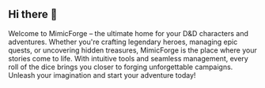 ## Hi there 👋

Welcome to MimicForge – the ultimate home for your D&D characters and adventures. Whether you're crafting legendary heroes, managing epic quests, or uncovering hidden treasures, MimicForge is the place where your stories come to life. With intuitive tools and seamless management, every roll of the dice brings you closer to forging unforgettable campaigns. Unleash your imagination and start your adventure today!
<!--

**Here are some ideas to get you started:**

🙋‍♀️ A short introduction - what is your organization all about?
🌈 Contribution guidelines - how can the community get involved?
👩‍💻 Useful resources - where can the community find your docs? Is there anything else the community should know?
🍿 Fun facts - what does your team eat for breakfast?
🧙 Remember, you can do mighty things with the power of [Markdown](https://docs.github.com/github/writing-on-github/getting-started-with-writing-and-formatting-on-github/basic-writing-and-formatting-syntax)
-->
